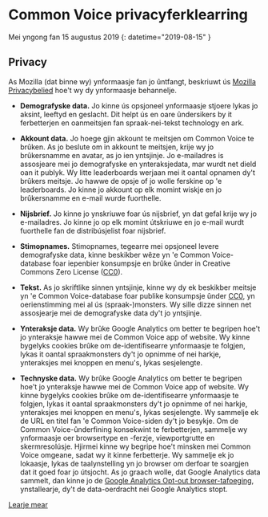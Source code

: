 # Common Voice privacyferklearring 

Mei yngong fan 15 augustus 2019 {: datetime="2019-08-15" }

## Privacy

As Mozilla (dat binne wy) ynformaasje fan jo ûntfangt, beskriuwt ús [Mozilla Privacybelied](https://www.mozilla.org/privacy) hoe't wy dy ynformaasje behannelje. 

* **Demografyske data.** Jo kinne ús opsjoneel ynformaasje stjoere lykas jo aksint, leeftyd en geslacht. Dit helpt ús en oare ûndersikers by it ferbetterjen en oanmeitsjen fan spraak-nei-tekst technology en ark.

* **Akkount data.** Jo hoege gjin akkount te meitsjen om Common Voice te brûken. As jo beslute om in akkount te meitsjen, krije wy jo brûkersnamme en avatar, as jo ien yntsjinje. Jo e-mailadres is assosjeare mei jo demografyske en ynteraksjedata, mar wurdt net dield oan it publyk. Wy litte leaderboards werjaan mei it oantal opnamen dy't brûkers meitsje. Jo hawwe de opsje of jo wolle ferskine op 'e leaderboards. Jo kinne jo akkount op elk momint wiskje en jo brûkersnamme en e-mail wurde fuorthelle.

* **Nijsbrief.** Jo kinne jo ynskriuwe foar ús nijsbrief, yn dat gefal krije wy jo e-mailadres. Jo kinne jo op elk momint útskriuwe en jo e-mail wurdt fuorthelle fan de distribúsjelist foar nijsbrief.

* **Stimopnames.** Stimopnames, tegearre mei opsjoneel levere demografyske data, kinne beskikber wêze yn 'e Common Voice-database foar iepenbier konsumpsje en brûke ûnder in Creative Commons Zero License ([CC0](https://creativecommons.org/publicdomain/zero/1.0/)).

* **Tekst.** As jo skriftlike sinnen yntsjinje, kinne wy dy ek beskikber meitsje yn 'e Common Voice-database foar publike konsumpsje ûnder [CC0](https://creativecommons.org/publicdomain/zero/1.0/), yn oerienstimming mei al ús (spraak-)monsters. Wy sille dizze sinnen net assosjearje mei de demografyske data dy't jo yntsjinje.

* **Ynteraksje data.** Wy brûke Google Analytics om better te begripen hoe't jo ynteraksje hawwe mei de Common Voice app of website. Wy kinne bygelyks cookies brûke om de-identifisearre ynformaasje te folgjen, lykas it oantal spraakmonsters dy't jo opnimme of nei harkje, ynteraksjes mei knoppen en menu's, lykas sesjelengte.

* **Technyske data.** Wy brûke Google Analytics om better te begripen hoe't jo ynteraksje hawwe mei de Common Voice app of website. Wy kinne bygelyks cookies brûke om de-identifisearre ynformaasje te folgjen, lykas it oantal spraakmonsters dy't jo opnimme of nei harkje, ynteraksjes mei knoppen en menu's, lykas sesjelengte. Wy sammelje ek de URL en titel fan 'e Common Voice-siden dy't jo besykje. Om de Common Voice-ûnderfining konsekwint te ferbetterjen, sammelje wy ynformaasje oer browsertype en -ferzje, viewportgrutte en skermresolúsje. Hjirmei kinne wy begripe hoe't minsken mei Common Voice omgeane, sadat wy it kinne ferbetterje. Wy sammelje ek jo lokaasje, lykas de taalynstelling yn jo browser om derfoar te soargjen dat it goed foar jo útsjocht. As jo graach wolle, dat Google Analytics data sammelt, dan kinne jo de [Google Analytics Opt-out browser-tafoeging](https://tools.google.com/dlpage/gaoptout), ynstallearje, dy't de data-oerdracht nei Google Analytics stopt. 

[Learje mear](https://github.com/mozilla/voice-web/blob/master/docs/data_dictionary.md)

